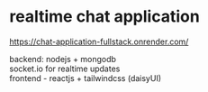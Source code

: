 # realtime chat application

https://chat-application-fullstack.onrender.com/

backend: nodejs + mongodb</br>
socket.io for realtime updates</br>
frontend - reactjs + tailwindcss (daisyUI)</br>

